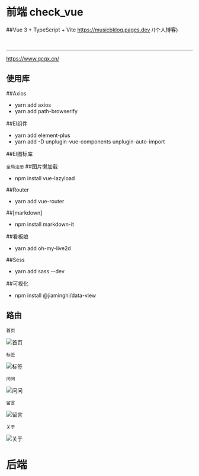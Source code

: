 # 前端 check_vue
##Vue 3 + TypeScript + Vite
https://musicbklog.pages.dev /(个人博客)

<br>
<hr>


https://www.qcqx.cn/
## 使用库
##Axios

- yarn add axios
- yarn add path-browserify

##El组件

- yarn add element-plus
- yarn add -D unplugin-vue-components unplugin-auto-import

##El图标库

```全局注册```
##图片懒加载

- npm install vue-lazyload

##Router

- yarn add vue-router

##[markdown]

- npm install markdown-it

##看板娘

- yarn add oh-my-live2d

##Sess

- yarn add sass --dev

##可视化

- npm install @jiaminghi/data-view

## 路由
`首页`

<img src="./img/image.png" alt="首页">

`标签`

<img src="./img/imagecopy.png" alt="标签">


`问问`

<img src="./img/imagecopy2.png" alt="问问">

`留言`

<img src="./img/imagecopy3.png" alt="留言">

`关于`

<img src="./img/imagecopy4.png" alt="关于">










# 后端 







